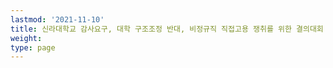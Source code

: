 ```yaml
---
lastmod: '2021-11-10'
title: 신라대학교 감사요구, 대학 구조조정 반대, 비정규직 직접고용 쟁취를 위한 결의대회
weight: 
type: page
---
```

